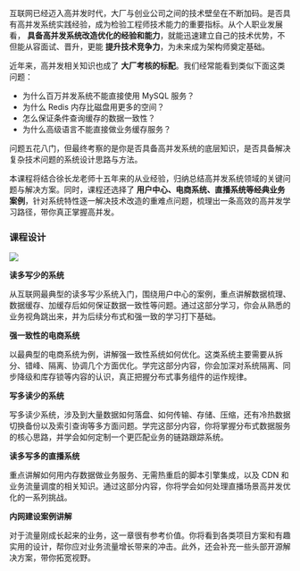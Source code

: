 互联网已经迈入高并发时代，大厂与创业公司之间的技术壁垒在不断加码。是否具有高并发系统实践经验，成为检验工程师技术能力的重要指标。从个人职业发展看， **具备高并发系统改造优化的经验和能力**，就能迅速建立自己的技术优势，不但能从容面试、晋升，更能 **提升技术竞争力**，为未来成为架构师奠定基础。

近年来，高并发相关知识也成了 **大厂考核的标配**。我们经常能看到类似下面这类问题：

- 为什么百万并发系统不能直接使用 MySQL 服务？
- 为什么 Redis 内存比磁盘用更多的空间？
- 怎么保证条件查询缓存的数据一致性？
- 为什么高级语言不能直接做业务缓存服务？

问题五花八门，但最终考察的是你是否具备高并发系统的底层知识，是否具备解决复杂技术问题的系统设计思路与方法。

本课程将结合徐长龙老师十五年来的从业经验，归纳总结高并发系统领域的关键问题与解决方案。同时，课程还选择了 **用户中心、电商系统、直播系统等经典业务案例**，针对系统特性逐一解决技术改造的重难点问题，梳理出一条高效的高并发学习路径，带你真正掌握高并发。

### 课程设计

![](https://static001.geekbang.org/resource/image/0f/5c/0fa2ef082366700272a536d69af25b5c.jpg)

**读多写少的系统**

从互联网最典型的读多写少系统入门，围绕用户中心的案例，重点讲解数据梳理、数据缓存、加缓存后如何保证数据一致性等问题。通过这部分学习，你会从熟悉的业务视角跳出来，并为后续分布式和强一致的学习打下基础。

**强一致性的电商系统**

以最典型的电商系统为例，讲解强一致性系统如何优化。这类系统主要需要从拆分、错峰、隔离、协调几个方面优化。学完这部分内容，你会加深对系统隔离、同步降级和库存锁等内容的认识，真正把握分布式事务组件的运作规律。

**写多读少的系统**

写多读少系统，涉及到大量数据如何落盘、如何传输、存储、压缩，还有冷热数据切换备份以及索引查询等多方面问题。学完这部分内容，你将掌握分布式数据服务的核心思路，并学会如何定制一个更匹配业务的链路跟踪系统。

**读多写多的直播系统**

重点讲解如何用内存数据做业务服务、无需热重启的脚本引擎集成，以及 CDN 和业务流量调度的相关知识。通过这部分内容，你将学会如何处理直播场景高并发优化的一系列挑战。

**内网建设案例讲解**

对于流量刚成长起来的业务，这一章很有参考价值。你将看到各类项目方案和有趣实用的设计，帮你应对业务流量增长带来的冲击。此外，还会补充一些头部开源解决方案，带你拓宽视野。